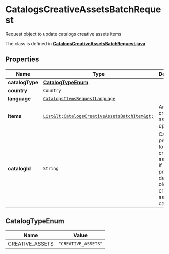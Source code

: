 

# CatalogsCreativeAssetsBatchRequest

Request object to update catalogs creative assets items

The class is defined in **[CatalogsCreativeAssetsBatchRequest.java](../../src/main/java/org/openapitools/model/CatalogsCreativeAssetsBatchRequest.java)**

## Properties

Name | Type | Description | Notes
------------ | ------------- | ------------- | -------------
**catalogType** | [**CatalogTypeEnum**](#CatalogTypeEnum) |  | 
**country** | `Country` |  | 
**language** | [`CatalogsItemsRequestLanguage`](CatalogsItemsRequestLanguage.md) |  | 
**items** | [`List&lt;CatalogsCreativeAssetsBatchItem&gt;`](CatalogsCreativeAssetsBatchItem.md) | Array with creative assets item operations | 
**catalogId** | `String` | Catalog id pertaining to the creative assets item. If not provided, default to oldest creative assets catalog |  [optional property]

## CatalogTypeEnum

Name | Value
---- | -----
CREATIVE_ASSETS | `"CREATIVE_ASSETS"`






